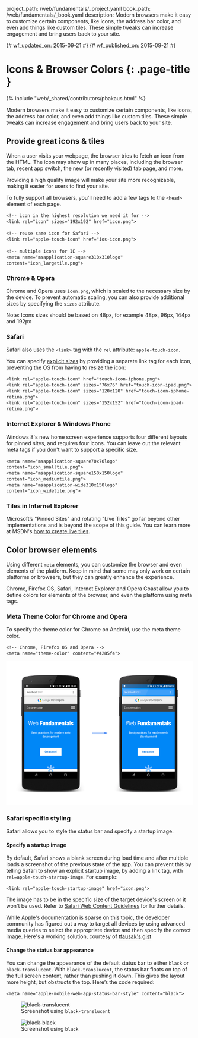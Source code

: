 project_path: /web/fundamentals/_project.yaml
book_path: /web/fundamentals/_book.yaml
description: Modern browsers make it easy to customize certain components, like icons, the address bar color, and even add things like custom tiles. These simple tweaks can increase engagement and bring users back to your site.


{# wf_updated_on: 2015-09-21 #}
{# wf_published_on: 2015-09-21 #}

# Icons & Browser Colors {: .page-title }

{% include "web/_shared/contributors/pbakaus.html" %}

Modern browsers make it easy to customize certain components, like icons, the address bar color, and even add things like custom tiles. These simple tweaks can increase engagement and bring users back to your site.


## Provide great icons & tiles 

When a user visits your webpage, the browser tries to fetch an icon from the HTML. The icon may show up in many places, including the browser tab, recent app switch, the new (or recently visited) tab page, and more.

Providing a high quality image will make your site more recognizable, making it
easier for users to find your site. 

To fully support all browsers, you'll need to add a few tags to the `<head>`
element of each page.


    <!-- icon in the highest resolution we need it for -->
    <link rel="icon" sizes="192x192" href="icon.png">
    
    <!-- reuse same icon for Safari -->
    <link rel="apple-touch-icon" href="ios-icon.png">
    
    <!-- multiple icons for IE -->
    <meta name="msapplication-square310x310logo" content="icon_largetile.png">
    

### Chrome & Opera

Chrome and Opera uses `icon.png`, which is scaled to the necessary size by 
the device. To prevent automatic scaling, you can also provide additional 
sizes by specifying the `sizes` attribute.


Note: Icons sizes should be based on 48px, for example 48px, 96px, 144px and 192px

### Safari

Safari also uses the `<link>` tag with the `rel` attribute: `apple-touch-icon`.

You can specify [explicit sizes](https://developer.apple.com/library/ios/documentation/UserExperience/Conceptual/MobileHIG/IconMatrix.html#//apple_ref/doc/uid/TP40006556-CH27) 
by providing a separate link tag for each icon, preventing the OS from 
having to resize the icon:


    <link rel="apple-touch-icon" href="touch-icon-iphone.png">
    <link rel="apple-touch-icon" sizes="76x76" href="touch-icon-ipad.png">
    <link rel="apple-touch-icon" sizes="120x120" href="touch-icon-iphone-retina.png">
    <link rel="apple-touch-icon" sizes="152x152" href="touch-icon-ipad-retina.png">
    

### Internet Explorer & Windows Phone

Windows 8's new home screen experience supports four different layouts for 
pinned sites, and requires four icons. You can leave out the relevant meta 
tags if you don't want to support a specific size.


    <meta name="msapplication-square70x70logo" content="icon_smalltile.png">
    <meta name="msapplication-square150x150logo" content="icon_mediumtile.png">
    <meta name="msapplication-wide310x150logo" content="icon_widetile.png">
    

### Tiles in Internet Explorer

Microsoft’s "Pinned Sites" and rotating "Live Tiles" go far beyond other
implementations and is beyond the scope of this guide. You can learn more
at MSDN's
[how to create live tiles](//msdn.microsoft.com/en-us/library/ie/dn455115(v=vs.85).aspx).


## Color browser elements

Using different `meta` elements, you can customize the browser and 
even elements of the platform. Keep in mind that some may only work on certain
platforms or browsers, but they can greatly enhance the experience. 

Chrome, Firefox OS, Safari, Internet Explorer and Opera Coast allow you to define 
colors for elements of the browser, and even the platform using meta tags.

### Meta Theme Color for Chrome and Opera

To specify the theme color for Chrome on Android, use the meta theme color.

    <!-- Chrome, Firefox OS and Opera -->
    <meta name="theme-color" content="#4285f4">
    

<img src="imgs/theme-color.png" alt="Theme colors styling the address bar in Chrome">

### Safari specific styling

Safari allows you to style the status bar and specify a startup image.

#### Specify a startup image

By default, Safari shows a blank screen during load time and after multiple
loads a screenshot of the previous state of the app. You can prevent this by
telling Safari to show an explicit startup image, by adding a link tag, with
`rel=apple-touch-startup-image`. For example:


    <link rel="apple-touch-startup-image" href="icon.png">
    

The image has to be in the specific size of the target device's screen or it
won't be used. Refer to
[Safari Web Content Guidelines](//developer.apple.com/library/ios/documentation/AppleApplications/Reference/SafariWebContent/ConfiguringWebApplications/ConfiguringWebApplications.html)
for further details.

While Apple's documentation is sparse on this topic, the developer community
has figured out a way to target all devices by using advanced media queries to
select the appropriate device and then specify the correct image. Here's a
working solution, courtesy of [tfausak's gist](//gist.github.com/tfausak/2222823)

#### Change the status bar appearance

You can change the appearance of the default status bar to either `black` or
`black-translucent`. With `black-translucent`, the status bar floats on top
of the full screen content, rather than pushing it down. This gives the layout
more height, but obstructs the top.  Here’s the code required:


    <meta name="apple-mobile-web-app-status-bar-style" content="black">
    
<div class="attempt-left">
  <figure>
    <img src="imgs/status-bar-translucent.png" srcset="imgs/status-bar-translucent.png 1x, imgs/status-bar-translucent-2x.png 2x" alt="black-translucent">
    <figcaption>Screenshot using <code>black-translucent</code></figcaption>
  </figure>
</div>
<div class="attempt-right">
  <figure>
    <img src="imgs/status-bar-black.png" srcset="imgs/status-bar-black.png 1x, imgs/status-bar-black-2x.png 2x" alt="black-black">
    <figcaption>Screenshot using <code>black</code></figcaption>
  </figure>
</div>

<div style="clear:both;"></div>



